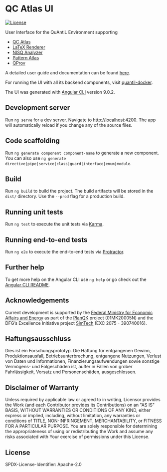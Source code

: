 # QC Atlas UI

[![License](https://img.shields.io/badge/License-Apache%202.0-blue.svg)](https://opensource.org/licenses/Apache-2.0)

User Interface for the QuAntiL Environment supporting
 - [QC Atlas](https://github.com/UST-QuAntiL/qc-atlas)
 - [LaTeX Renderer](https://github.com/UST-QuAntiL/latex-renderer)
 - [NISQ Analyzer](https://github.com/UST-QuAntiL/nisq-analyzer)
 - [Pattern Atlas](https://github.com/PatternAtlas/pattern-atlas-api)
 - [QProv](https://github.com/UST-QuAntiL/qprov)

A detailed user guide and documentation can be found [here](https://quantil.readthedocs.io/en/latest/).

For running the UI with all its backend components, visit [quantil-docker](https://github.com/UST-QuAntiL/quantil-docker).

The UI was generated with [Angular CLI](https://github.com/angular/angular-cli) version 9.0.2.

## Development server

Run `ng serve` for a dev server. Navigate to <http://localhost:4200>. The app will automatically reload if you change any of the source files.

## Code scaffolding

Run `ng generate component component-name` to generate a new component. You can also use `ng generate directive|pipe|service|class|guard|interface|enum|module`.

## Build

Run `ng build` to build the project. The build artifacts will be stored in the `dist/` directory. Use the `--prod` flag for a production build.

## Running unit tests

Run `ng test` to execute the unit tests via [Karma](https://karma-runner.github.io).

## Running end-to-end tests

Run `ng e2e` to execute the end-to-end tests via [Protractor](http://www.protractortest.org/).

## Further help

To get more help on the Angular CLI use `ng help` or go check out the [Angular CLI README](https://github.com/angular/angular-cli/blob/master/README.md).

## Acknowledgements

Current development is supported by the [Federal Ministry for Economic Affairs and Energy] as part of the [PlanQK] project (01MK20005N) and the DFG’s Excellence Initiative project [SimTech] (EXC 2075 - 390740016).

## Haftungsausschluss

Dies ist ein Forschungsprototyp.
Die Haftung für entgangenen Gewinn, Produktionsausfall, Betriebsunterbrechung, entgangene Nutzungen, Verlust von Daten und Informationen, Finanzierungsaufwendungen sowie sonstige Vermögens- und Folgeschäden ist, außer in Fällen von grober Fahrlässigkeit, Vorsatz und Personenschäden, ausgeschlossen.

## Disclaimer of Warranty

Unless required by applicable law or agreed to in writing, Licensor provides the Work (and each Contributor provides its Contributions) on an "AS IS" BASIS, WITHOUT WARRANTIES OR CONDITIONS OF ANY KIND, either express or implied, including, without limitation, any warranties or conditions of TITLE, NON-INFRINGEMENT, MERCHANTABILITY, or FITNESS FOR A PARTICULAR PURPOSE.
You are solely responsible for determining the appropriateness of using or redistributing the Work and assume any risks associated with Your exercise of permissions under this License.

## License

SPDX-License-Identifier: Apache-2.0

  [Federal Ministry for Economic Affairs and Energy]: http://www.bmwi.de/EN
  [PlanQK]: https://planqk.de
  [SimTech]: https://www.simtech.uni-stuttgart.de/
